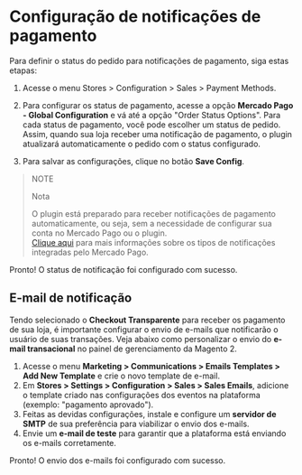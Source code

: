 # Configuração de notificações de pagamento

Para definir o status do pedido para notificações de pagamento, siga estas etapas:

1. Acesse o menu Stores > Configuration > Sales > Payment Methods.

2. Para configurar os status de pagamento, acesse a opção **Mercado Pago - Global Configuration** e vá até a opção "Order Status Options". Para cada status de pagamento, você pode escolher um status de pedido. Assim, quando sua loja receber uma notificação de pagamento, o plugin atualizará automaticamente o pedido com o status configurado.

3. Para salvar as configurações, clique no botão **Save Config**.

> NOTE
>
> Nota
>
> O plugin está preparado para receber notificações de pagamento automaticamente, ou seja, sem a necessidade de configurar sua conta no Mercado Pago ou o plugin.
> <br/>
> [Clique aqui](https://www.mercadopago[FAKER][URL][DOMAIN]/developers/pt/guides/notifications/introduction) para mais informações sobre os tipos de notificações integradas pelo Mercado Pago.

Pronto! O status de notificação foi configurado com sucesso.

## E-mail de notificação

Tendo selecionado o **Checkout Transparente** para receber os pagamento de sua loja, é importante configurar o envio de e-mails que notificarão o usuário de suas transações. Veja abaixo como personalizar o envio do **e-mail transacional** no painel de gerenciamento da Magento 2.

1. Acesse o menu **Marketing > Communications > Emails Templates > Add New Template** e crie o novo template de e-mail.
2. Em **Stores > Settings > Configuration > Sales > Sales Emails**, adicione o template criado nas configurações dos eventos na plataforma (exemplo: "pagamento aprovado").
3. Feitas as devidas configurações, instale e configure um **servidor de SMTP** de sua preferência para viabilizar o envio dos e-mails. 
4. Envie um **e-mail de teste** para garantir que a plataforma está enviando os e-mails corretamente.

Pronto! O envio dos e-mails foi configurado com sucesso.